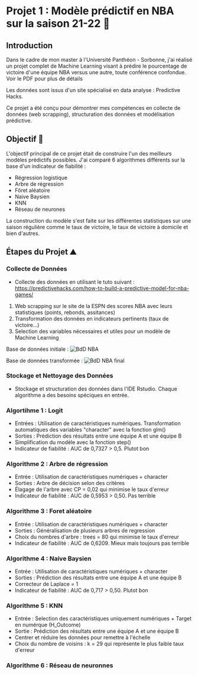 # Projet 1 : Modèle prédictif en NBA sur la saison 21-22 🏀

## Introduction
Dans le cadre de mon master à l'Université Panthéon - Sorbonne, j'ai réalisé un projet complet de Machine Learning visant à prédire le pourcentage de victoire d'une équipe NBA versus une autre, toute conférence confondue. Voir le PDF pour plus de détails

Les données sont issus d'un site spécialisé en data analyse : Predictive Hacks.

Ce projet a été conçu pour démontrer mes compétences en collecte de données (web scrapping), structuration des données et modélisation prédictive.

## Objectif 🎯
L'objectif principal de ce projet était de construire l'un des meilleurs modèles prédictifs possibles. 
J'ai comparé 6 algorithmes différents sur la base d'un indicateur de fiabilité : 

- Régression logistique
- Arbre de régression
- Fôret aléatoire
- Naive Baysien
- KNN
- Réseau de neurones

La construction du modèle s'est faite sur les différentes statistiques sur une saison régulière comme le taux de victoire, le taux de victoire à domicile et bien d'autres. 

## Étapes du Projet ⛰️

### Collecte de Données 
- Collecte des données en utilisant le tuto suivant : https://predictivehacks.com/how-to-build-a-predictive-model-for-nba-games/
1. Web scrapping sur le site de la ESPN des scores NBA avec leurs statistiques (points, rebonds, assitances)
2. Transformation des données en indicateurs pertinents (taux de victoire...)
3. Selection des variables nécessaires et utiles pour un modèle de Machine Learning

Base de données initiale : 
![BdD NBA](https://github.com/user-attachments/assets/0c61a28e-bc65-4d91-9003-df157d5c9d9f)

Base de données transformée : 
![BdD NBA final](https://github.com/user-attachments/assets/ff0ac821-9434-47db-818c-d8ee21c2b4dc)

### Stockage et Nettoyage des Données
- Stockage et structuration des données dans l'IDE Rstudio. Chaque algorithme a des besoins spéciques en entrée.

### Algortihme 1 : Logit

- Entrées : Utilisation de caractéristiques numériques. Transformation automatiques des variables "character" avec la fonction glm()
- Sorties : Prédiction des résultats entre une équipe A et une équipe B
- Simplification du modèle avec la fonction step()
- Indicateur de fiabilité : AUC de 0,7327 > 0,5. Plutot bon

### Algorithme 2 : Arbre de régression
- Entrée : Utilisation de caractéristiques numériques + character
- Sorties : Arbre de décision selon des critères
- Élagage de l'arbre avec CP = 0,02 qui minimise le taux d'erreur
- Indicateur de fiabilité : AUC de 0,5953 > 0,50. Pas terrible

### Algorithme 3 : Foret aléatoire
- Entrée : Utilisation de caractéristiques numériques + character 
- Sorties : Généralisation de plusieurs arbres de regression
- Choix du nombres d'arbre : trees = 80 qui minimise le taux d'erreur
- Indicateur de fiabilité : AUC de 0,6209. Mieux mais toujours pas terrible


### Algorithme 4 : Naive Baysien 
- Entrée : Utilisation de caractéristiques numériques + character
- Sorties : Prédiction des résultats entre une équipe A et une équipe B
- Correcteur de Laplace = 1
- Indicateur de fiabilité : AUC de 0,717 > 0,50. Plutot bon


### Algorithme 5 : KNN
- Entrée : Selection des caractéristiques uniquement numériques + Target en numérque (H_Outcome)
- Sortie : Prédiction des résultats entre une équipe A et une équipe B
- Centrer et réduire les données pour remettre à l'échelle
- Choix du nombre de voisins : k = 29 qui représente le plus faible taux d'erreur
  
### Algorithme 6 : Réseau de neuronnes

